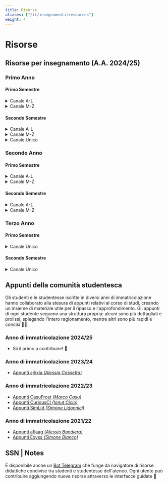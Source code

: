 ```yaml
---
title: Risorse
aliases: ["/it/insegnamenti/resources"]
weight: 4
---
```


# Risorse

## Risorse per insegnamento (A.A. 2024/25)

### Primo Anno

#### Primo Semestre

<details>
<summary>Canale A-L</summary>

|                Nome                 | E-learning | Sito |                                                                    Forum                                                                     |                    Chat                    |
|:-----------------------------------:|:----------:|:----:|:--------------------------------------------------------------------------------------------------------------------------------------------:|:------------------------------------------:|
|        Calcolo Differenziale        |     -      |  -   |                                                                      -                                                                       | [Telegram](https://t.me/+Cw_63BoRvE03YmM0) |
|    Fondamenti di Programmazione     |     -      |  -   |                                                                      -                                                                       | [Telegram](https://t.me/+NQ8H6iLHOIIwMzM0) |
| Metodi Matematici per l'Informatica |     -      |  -   | [GitHub](https://github.com/sapienzastudentsnetwork/metodi-matematici-per-l-informatica/blob/main/carlucci/README.md#aa-202425-carlucci-a-l) | [Telegram](https://t.me/+m_-WkFEmQzdmZDZk) |
|  Progettazione di Sistemi Digitali  |     -      |  -   |                            [GitHub](https://github.com/sapienzastudentsnetwork/progettazione-di-sistemi-digitali)                            | [Telegram](https://t.me/+hr9OFwWWGCZhODU0) |
</details>

<details>
<summary>Canale M-Z</summary>

|                Nome                 | E-learning | Sito |                                                                   Forum                                                                    |                    Chat                    |
|:-----------------------------------:|:----------:|:----:|:------------------------------------------------------------------------------------------------------------------------------------------:|:------------------------------------------:|
|        Calcolo Differenziale        |     -      |  -   |                                                                     -                                                                      | [Telegram](https://t.me/+Cw_63BoRvE03YmM0) |
|    Fondamenti di Programmazione     |     -      |  -   |                                                                     -                                                                      | [Telegram](https://t.me/+NQ8H6iLHOIIwMzM0) |
| Metodi Matematici per l'Informatica |     -      |  -   | [GitHub](https://github.com/sapienzastudentsnetwork/metodi-matematici-per-l-informatica/blob/main/piperno/README.md#aa-202425-piperno-m-z) | [Telegram](https://t.me/+m_-WkFEmQzdmZDZk) |
|  Progettazione di Sistemi Digitali  |     -      |  -   |                           [GitHub](https://github.com/sapienzastudentsnetwork/progettazione-di-sistemi-digitali)                           | [Telegram](https://t.me/+hr9OFwWWGCZhODU0) |

</details>

#### Secondo Semestre

<details>
<summary>Canale A-L</summary>

|              Nome              |                                E-learning                                |                                  Sito                                  |                                        Forum                                        |                    Chat                    |
|:------------------------------:|:------------------------------------------------------------------------:|:----------------------------------------------------------------------:|:-----------------------------------------------------------------------------------:|:------------------------------------------:|
| Architettura degli Elaboratori | [Classroom](https://classroom.google.com/c/MjEzMTMwNjM4ODda?cjc=3gyvx3v) |                                   -                                    | [GitHub](https://github.com/sapienzastudentsnetwork/architettura-degli-elaboratori) | [Telegram](https://t.me/+2PAqwS4raLY4N2U0) |
|       Calcolo Integrale        |     [Moodle](https://elearning.uniroma1.it/course/view.php?id=19453)     |                                   -                                    |                                          -                                          | [Telegram](https://t.me/+lnnFbmFQNNBjNGRk) |
|  Introduzione agli Algoritmi   |                                    -                                     | [Twiki](https://twiki.di.uniroma1.it/twiki/view/Intro_algo/AD/WebHome) |                                          -                                          | [Telegram](https://t.me/+wJY633Yc1pUxMjk0) |
| Metodologie di Programmazione  | [Classroom](https://classroom.google.com/c/MjMxMzkwNDI4ODBa?cjc=xyuzdvs) |                                   -                                    |                                          -                                          | [Telegram](https://t.me/+8iyKxeRgfXtmY2Y0) |
</details>

<details>
<summary>Canale M-Z</summary>

|              Nome              |                                E-learning                                |                                  Sito                                  |                                        Forum                                        |                    Chat                    |
|:------------------------------:|:------------------------------------------------------------------------:|:----------------------------------------------------------------------:|:-----------------------------------------------------------------------------------:|:------------------------------------------:|
| Architettura degli Elaboratori | [Classroom](https://classroom.google.com/c/MjEyOTU2NTc3NjRa?cjc=udl23r6) |                                   -                                    | [GitHub](https://github.com/sapienzastudentsnetwork/architettura-degli-elaboratori) | [Telegram](https://t.me/+2PAqwS4raLY4N2U0) |
|       Calcolo Integrale        |                                    -                                     |                                   -                                    |                                          -                                          | [Telegram](https://t.me/+lnnFbmFQNNBjNGRk) |
|  Introduzione agli Algoritmi   |                                    -                                     | [Twiki](https://twiki.di.uniroma1.it/twiki/view/Intro_algo/PZ/WebHome) |                                          -                                          | [Telegram](https://t.me/+wJY633Yc1pUxMjk0) |
| Metodologie di Programmazione  | [Classroom](https://classroom.google.com/c/MjMxMTY2MzE1ODBa?cjc=a24pro4) |                                   -                                    |                                          -                                          | [Telegram](https://t.me/+8iyKxeRgfXtmY2Y0) |
</details>

<details>
<summary>Canale Unico</summary>

|      Nome      |                                                                  E-learning                                                                   | Sito | Forum |                    Chat                    |
|:--------------:|:---------------------------------------------------------------------------------------------------------------------------------------------:|:----:|:-----:|:------------------------------------------:|
| Lingua Inglese | [[Presenza]](https://elearning.uniroma1.it/enrol/index.php?id=19297) [[Teledidattica]](https://elearning.unitelma.it/course/view.php?id=1831) |  -   |   -   | [Telegram](https://t.me/+clLwVwTLUHk3YzM0) |
</details>

### Secondo Anno

#### Primo Semestre

<details>
<summary>Canale A-L</summary>

|           Nome            | E-learning | Sito |                                                            Forum                                                            |                    Chat                    |
|:-------------------------:|:----------:|:----:|:---------------------------------------------------------------------------------------------------------------------------:|:------------------------------------------:|
|          Algebra          |     -      |  -   |   [GitHub](https://github.com/sapienzastudentsnetwork/algebra/blob/main/viaggi/README.md#aa-202425-viaggi---cherubini-al)   | [Telegram](https://t.me/+798mXLThj_JmYTBk) |
|      Basi di Dati 1       |     -      |  -   |                             [GitHub](https://github.com/sapienzastudentsnetwork/basi-di-dati-1)                             | [Telegram](https://t.me/+eRVplF3Va3dlNDJk) |
| Calcolo delle Probabilità |     -      |  -   | [GitHub](https://github.com/sapienzastudentsnetwork/calcolo-delle-probabilita/blob/main/nappo/README.md#aa-202425-nappo-al) | [Telegram](https://t.me/+Dq6lPczRbJtmNmVk) |
|    Sistemi Operativi 1    |     -      |  -   |                                                              -                                                              | [Telegram](https://t.me/+oF0ppISY8EFmOTZk) |
</details>

<details>
<summary>Canale M-Z</summary>

|           Nome            | E-learning | Sito |                                                                 Forum                                                                 |                    Chat                    |
|:-------------------------:|:----------:|:----:|:-------------------------------------------------------------------------------------------------------------------------------------:|:------------------------------------------:|
|          Algebra          |     -      |  -   |            [GitHub](https://github.com/sapienzastudentsnetwork/algebra/blob/main/pellarin/README.md#aa-202425-pellarin-mz)            | [Telegram](https://t.me/+798mXLThj_JmYTBk) |
|      Basi di Dati 1       |     -      |  -   |                                  [GitHub](https://github.com/sapienzastudentsnetwork/basi-di-dati-1)                                  | [Telegram](https://t.me/+eRVplF3Va3dlNDJk) |
| Calcolo delle Probabilità |     -      |  -   | [GitHub](https://github.com/sapienzastudentsnetwork/calcolo-delle-probabilita/blob/main/faggionato/README.md#aa-202425-faggionato-mz) | [Telegram](https://t.me/+Dq6lPczRbJtmNmVk) |
|    Sistemi Operativi 1    |     -      |  -   |                                                                   -                                                                   | [Telegram](https://t.me/+oF0ppISY8EFmOTZk) |
</details>

#### Secondo Semestre

<details>
<summary>Canale A-L</summary>

|            Nome            |                                E-learning                                |                                 Sito                                 |                                                                  Forum                                                                   |                    Chat                    |
|:--------------------------:|:------------------------------------------------------------------------:|:--------------------------------------------------------------------:|:----------------------------------------------------------------------------------------------------------------------------------------:|:------------------------------------------:|
|       Basi di Dati 2       |     [Moodle](https://elearning.uniroma1.it/course/view.php?id=17659)     |                                  -                                   |                                   [GitHub](https://github.com/sapienzastudentsnetwork/basi-di-dati-2)                                    | [Telegram](https://t.me/+xTuUWRfneSwwMjBk) |
| Progettazione di Algoritmi |                                    -                                     | [Wollan](http://wwwusers.di.uniroma1.it/~wollan/Prog_Alg/index.html) | [GitHub](https://github.com/sapienzastudentsnetwork/progettazione-di-algoritmi/blob/main/wollan/README.md#aa-202425-wollan---paesani-al) | [Telegram](https://t.me/+qtCCTLlBW4pjY2Jk) |
|    Reti di Elaboratori     | [Classroom](https://classroom.google.com/c/MjMwOTU4NzAwNzBa?cjc=sfh4tjl) |                                  -                                   |                   [GitHub](https://github.com/sapienzastudentsnetwork/reti-di-elaboratori/blob/main/checco/README.md)                    | [Telegram](https://t.me/+vNSkWJUgs9Y1MzFk) |
|    Sistemi Operativi 2     | [Classroom](https://classroom.google.com/c/MjEzNDU3NDQxNDJa?cjc=3uyl6ch) |                                  -                                   |                                                                    -                                                                     | [Telegram](https://t.me/+PzNOzkmwVio4Nzg0) |
</details>

<details>
<summary>Canale M-Z</summary>

|            Nome            |                                  E-learning                                  |                                Sito                                 |                                                                Forum                                                                 |                    Chat                    |
|:--------------------------:|:----------------------------------------------------------------------------:|:-------------------------------------------------------------------:|:------------------------------------------------------------------------------------------------------------------------------------:|:------------------------------------------:|
|       Basi di Dati 2       |       [Moodle](https://elearning.uniroma1.it/course/view.php?id=17659)       |                                  -                                  |                                 [GitHub](https://github.com/sapienzastudentsnetwork/basi-di-dati-2)                                  | [Telegram](https://t.me/+xTuUWRfneSwwMjBk) |
| Progettazione di Algoritmi | [Google Group](https://groups.google.com/a/di.uniroma1.it/g/algoritmi2_aa25) | [Twiki](https://twiki.di.uniroma1.it/twiki/view/Algoritmi2/WebHome) | [GitHub](https://github.com/sapienzastudentsnetwork/progettazione-di-algoritmi/blob/main/monti/README.md#aa-202425-monti---salvo-mz) | [Telegram](https://t.me/+qtCCTLlBW4pjY2Jk) |
|    Reti di Elaboratori     |   [Classroom](https://classroom.google.com/c/MjEzMzIzMjE4MDBa?cjc=27vt4xu)   |                                  -                                  |                 [GitHub](https://github.com/sapienzastudentsnetwork/reti-di-elaboratori/blob/main/maselli/README.md)                 | [Telegram](https://t.me/+vNSkWJUgs9Y1MzFk) |
|    Sistemi Operativi 2     |   [Classroom](https://classroom.google.com/c/NzU2Mzc2MzcxMTU4?cjc=dmwksud)   |                                  -                                  |                                                                  -                                                                   | [Telegram](https://t.me/+PzNOzkmwVio4Nzg0) |
</details>

### Terzo Anno

#### Primo Semestre

<details>
<summary>Canale Unico</summary>

|               Nome               | E-learning |                          Sito                           |                                        Forum                                         |                                              Chat                                              |
|:--------------------------------:|:----------:|:-------------------------------------------------------:|:------------------------------------------------------------------------------------:|:----------------------------------------------------------------------------------------------:|
|  Automi, Calcolabilità e Compl.  |     -      | [Venturi](https://dventuri83.github.io/projects/3_acc/) | [GitHub](http://github.com/sapienzastudentsnetwork/automi-calcolabilita-complessita) | [[Presenza]](https://t.me/+u6hEDMJqXsNhZjk0) [[Teledidattica]](https://t.me/+cyF-V6dnurcyNGQ0) |
|      Data Science e Diritto      |     -      |                            -                            |                                          -                                           |                           [Telegram](https://t.me/+bHU0Mc28yjBhZWM0)                           |
|              Fisica              |     -      |                            -                            |                                          -                                           |                           [Telegram](https://t.me/+-ZO2tsF0w8YyNDE8)                           |
|     Ingegneria del Software      |     -      |                            -                            |                                          -                                           | [[Presenza]](https://t.me/+u6hEDMJqXsNhZjk0) [[Teledidattica]](https://t.me/+ziirbiKQi2g5ZjU0) |
|    Interazione Uomo Macchina     |     -      |                            -                            |                                          -                                           |                           [Telegram](https://t.me/+HPJydQNfbJRmM2Y8)                           |
|   Linguaggi di Programmazione    |     -      |                            -                            |                                          -                                           |                           [Telegram](https://t.me/+YNWScBhdFWE1NWNk)                           |
| Org. e Gest. Start-Up Az. (OGA)  |     -      |                            -                            |                                          -                                           |  [[Smeriglio]](https://t.me/+TW9IFCi061Q0Nzk8) [[Corteselli]](https://t.me/+h26LuLyZ0qg3MzU0)  |
|   Prog. Sist. Emb. e Multicore   |     -      |                            -                            |                                          -                                           |                           [Telegram](https://t.me/+vrv-7-gEDINhMzZk)                           |
| Programmazione per il Web (WASA) |     -      |                            -                            |                                          -                                           |                           [Telegram](https://t.me/+TopZxkqZSSo2MzQ0)                           |
|     [ACSAI] Business and CS      |     -      |                            -                            |                                          -                                           |                           [Telegram](https://t.me/+Z8YI05oono0yNjFk)                           |
|      [ACSAI] Cybersecurity       |     -      |                            -                            |                                          -                                           |                           [Telegram](https://t.me/+ZLceB7Q8cSA2NzA0)                           |
</details>

#### Secondo Semestre

<details>
<summary>Canale Unico</summary>

|               Nome                |                                     E-learning                                      |                                            Sito                                             | Forum |                    Chat                    |
|:---------------------------------:|:-----------------------------------------------------------------------------------:|:-------------------------------------------------------------------------------------------:|:-----:|:------------------------------------------:|
|      Biologia Computazionale      |                                          -                                          |                                              -                                              |   -   | [Telegram](https://t.me/+cBediJPv7GxmZTc8) |
|     Intelligenza Artificiale      |          [Moodle](https://elearning.uniroma1.it/course/view.php?id=17798)           |                                              -                                              |   -   | [Telegram](https://t.me/+qSkWuJbIauY2ODI0) |
|      Linguaggi e Compilatori      | [Google Group](https://groups.google.com/a/uniroma1.it/g/linguaggiecompilatori2425) | [Google Sites](https://sites.google.com/uniroma1.it/linguaggi-e-compilatori-2425/home-page) |   -   | [Telegram](https://t.me/+EOvDZsXSLI0zZGRk) |
|        Matematica Discreta        |      [Classroom](https://classroom.google.com/c/MjMxMzE2NDM1MTBa?cjc=273ewuv)       |                                              -                                              |   -   | [Telegram](https://t.me/+9gj83CXWj6MxZTM8) |
|     Modelli e Ottimizzazione      |                                          -                                          |          [Wollan](http://wwwusers.di.uniroma1.it/~wollan/Optimization/index.html)           |   -   | [Telegram](https://t.me/+nx7dseifrswzNGU6) |
|             Sicurezza             |      [Classroom](https://classroom.google.com/c/NzU2MzUxNzQ1NDc5?cjc=ix3ukhb)       |                                              -                                              |   -   | [Telegram](https://t.me/+WfOOX_dUtBJkZmVk) |
|  Tecn. Prog. Funz. e Imp. (TPFI)  |      [Classroom](https://classroom.google.com/c/MjEyMzY0Nzg0MTVa?cjc=itdft22)       |                [Twiki](https://twiki.di.uniroma1.it/twiki/view/TPFI/WebHome)                |   -   | [Telegram](https://t.me/+X7XCdT3tfA83OTVk) |
|      Ver. e Val. Sist. Int.       |           [Moodle](https://elearning.uniroma1.it/enrol/index.php?id=4007)           |                                              -                                              |   -   | [Telegram](https://t.me/+D1TVbwQqf8kxZjRk) |
|  [ACSAI, 2y] AI Lab: CV and NLP   |      [Classroom](https://classroom.google.com/c/MjEzNDE2NjMzMTRa?cjc=ilb3y2t)       |                                              -                                              |   -   | [Telegram](https://t.me/+wg42G94fUtJlY2Fk) |
|  [ACSAI] Human Comp. Int. (HCI)   |                                          -                                          |                                              -                                              |   -   | [Telegram](https://t.me/+vKK_-l_aqoJjMmQ0) |
| [ACSAI] Law and Computer Science  |      [Classroom](https://classroom.google.com/c/MjMxNTAxOTM1NDNa?cjc=52vdzxx)       |                                              -                                              |   -   | [Telegram](https://t.me/+Mvi6pA7Mlc4xNDU0) |
| [Tele] Gamification e Game Design |                                          -                                          |                                              -                                              |   -   | [Telegram](https://t.me/+CnCSKOzEdU05ODE0) |
</details>

## Appunti della comunità studentesca

Gli studenti e le studentesse iscritte in diversi anni di immatricolazione hanno collaborato alla stesura di appunti relativi al corso di studi, creando un insieme di materiale utile per il ripasso e l'approfondimento. Gli appunti di ogni studente seguono una struttura propria: alcuni sono più dettagliati e prolissi, spiegando l'intero ragionamento, mentre altri sono più rapidi e concisi 🧙‍♂️

### Anno di immatricolazione 2024/25

- Sii il primo a contribuire! 🙂

### Anno di immatricolazione 2023/24

- [Appunti ajhxia _(Alessia Cassetta)_](https://github.com/ajhxia/UNI)

### Anno di immatricolazione 2022/23

- [Appunti CasuFrost _(Marco Casu)_](https://github.com/CasuFrost/University_notes)
- [Appunti CuriousCI _(Ionut Cicio)_](https://curiousci.github.io/university/)
- [Appunti SimLid _(Simone Lidonnici)_](https://github.com/SimoneLid/Notes-Informatica)

### Anno di immatricolazione 2021/22

- [Appunti aflaag _(Alessio Bandiera)_](https://github.com/aflaag-notes)
- [Appunti Exyss _(Simone Bianco)_](https://github.com/Exyss/university-notes)

## SSN | Notes

È disponibile anche un [Bot Telegram](https://t.me/SSN_Notes_Bot) che funge da navigatore di risorse didattiche condivise tra studenti e studentesse dell'ateneo. Ogni utente può contribuire aggiungendo nuove risorse attraverso le interfacce guidate 🚀